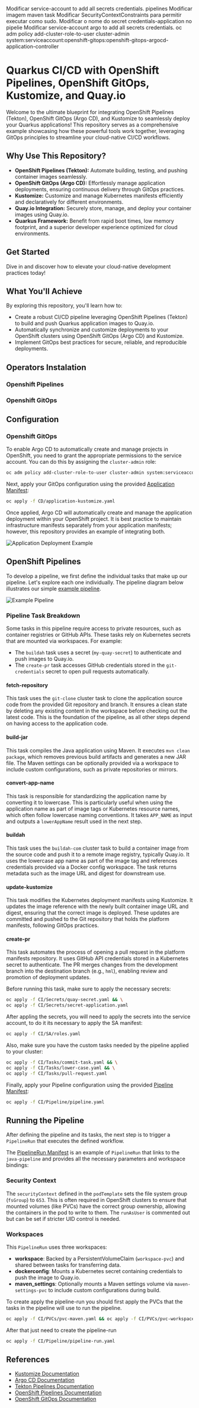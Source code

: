 Modificar service-account to add all secrets credentials. pipelines
Modificar imagem maven task
Modificar SecurityContextConstraints para permitir executar como sudo.
Modificar o nome do secret credentials-application no pipelie
Modificar service-account argo to add all secrets credentials.
oc adm policy add-cluster-role-to-user cluster-admin system:serviceaccount:openshift-gitops:openshift-gitops-argocd-application-controller

# Quarkus CI/CD with OpenShift Pipelines, OpenShift GitOps, Kustomize, and Quay.io

Welcome to the ultimate blueprint for integrating OpenShift Pipelines (Tekton), OpenShift GitOps (Argo CD), and Kustomize to seamlessly deploy your Quarkus applications! This repository serves as a comprehensive example showcasing how these powerful tools work together, leveraging GitOps principles to streamline your cloud-native CI/CD workflows.

## Why Use This Repository?

- **OpenShift Pipelines (Tekton):** Automate building, testing, and pushing container images seamlessly.
- **OpenShift GitOps (Argo CD):** Effortlessly manage application deployments, ensuring continuous delivery through GitOps practices.
- **Kustomize:** Customize and manage Kubernetes manifests efficiently and declaratively for different environments.
- **Quay.io Integration:** Securely store, manage, and deploy your container images using Quay.io.
- **Quarkus Framework:** Benefit from rapid boot times, low memory footprint, and a superior developer experience optimized for cloud environments.

## Get Started

Dive in and discover how to elevate your cloud-native development practices today!

## What You'll Achieve

By exploring this repository, you'll learn how to:

- Create a robust CI/CD pipeline leveraging OpenShift Pipelines (Tekton) to build and push Quarkus application images to Quay.io.
- Automatically synchronize and customize deployments to your OpenShift clusters using OpenShift GitOps (Argo CD) and Kustomize.
- Implement GitOps best practices for secure, reliable, and reproducible deployments.

## Operators Instalation

### Openshift Pipelines

### Openshift GitOps

## Configuration

### Openshift GitOps

To enable Argo CD to automatically create and manage projects in OpenShift, you need to grant the appropriate permissions to the service account. You can do this by assigning the `cluster-admin` role:

```bash
oc adm policy add-cluster-role-to-user cluster-admin system:serviceaccount:openshift-gitops:openshift-gitops-argocd-application-controller
```

Next, apply your GitOps configuration using the provided [Application Manifest](CD/application-kustomize.yaml):

```bash
oc apply -f CD/application-kustomize.yaml
```

Once applied, Argo CD will automatically create and manage the application deployment within your OpenShift project. It is best practice to maintain infrastructure manifests separately from your application manifests; however, this repository provides an example of integrating both.

![Application Deployment Example](/Images/ArgoApp.png)

## OpenShift Pipelines

To develop a pipeline, we first define the individual tasks that make up our pipeline. Let's explore each one individually. The pipeline diagram below illustrates our simple [example pipeline](#example-pipeline).

<a name="example-pipeline"></a>

![Example Pipeline](/Images/Pipeline.png)

### Pipeline Task Breakdown

Some tasks in this pipeline require access to private resources, such as container registries or GitHub APIs. These tasks rely on Kubernetes secrets that are mounted via workspaces. For example:

- The `buildah` task uses a secret (`my-quay-secret`) to authenticate and push images to Quay.io.
- The `create-pr` task accesses GitHub credentials stored in the `git-credentials` secret to open pull requests automatically.

#### fetch-repository

This task uses the `git-clone` cluster task to clone the application source code from the provided Git repository and branch. It ensures a clean state by deleting any existing content in the workspace before checking out the latest code. This is the foundation of the pipeline, as all other steps depend on having access to the application code.

#### build-jar

This task compiles the Java application using Maven. It executes `mvn clean package`, which removes previous build artifacts and generates a new JAR file. The Maven settings can be optionally provided via a workspace to include custom configurations, such as private repositories or mirrors.

#### convert-app-name

This task is responsible for standardizing the application name by converting it to lowercase. This is particularly useful when using the application name as part of image tags or Kubernetes resource names, which often follow lowercase naming conventions. It takes `APP_NAME` as input and outputs a `lowerAppName` result used in the next step.

#### buildah

This task uses the `buildah-com` cluster task to build a container image from the source code and push it to a remote image registry, typically Quay.io. It uses the lowercase app name as part of the image tag and references credentials provided via a Docker config workspace. The task returns metadata such as the image URL and digest for downstream use.

#### update-kustomize

This task modifies the Kubernetes deployment manifests using Kustomize. It updates the image reference with the newly built container image URL and digest, ensuring that the correct image is deployed. These updates are committed and pushed to the Git repository that holds the platform manifests, following GitOps practices.

#### create-pr

This task automates the process of opening a pull request in the platform manifests repository. It uses GitHub API credentials stored in a Kubernetes secret to authenticate. The PR merges changes from the development branch into the destination branch (e.g., `hml`), enabling review and promotion of deployment updates.

Before running this task, make sure to apply the necessary secrets:

```bash
oc apply -f CI/Secrets/quay-secret.yaml && \
oc apply -f CI/Secrets/secret-application.yaml
```

After appling the secrets, you will need to apply the secrets into the service account, to do it its necessary to apply the SA manifest:

```bash
oc apply -f CI/SA/roles.yaml
```

Also, make sure you have the custom tasks needed by the pipeline applied to your cluster:

```bash
oc apply -f CI/Tasks/commit-task.yaml && \
oc apply -f CI/Tasks/lower-case.yaml && \
oc apply -f CI/Tasks/pull-request.yaml
```

Finally, apply your Pipeline configuration using the provided [Pipeline Manifest](CI/Pipeline/pipeline.yaml):

```bash
oc apply -f CI/Pipeline/pipeline.yaml
```

## Running the Pipeline

After defining the pipeline and its tasks, the next step is to trigger a `PipelineRun` that executes the defined workflow.

The [PipelineRun Manifest](CI/Pipeline/pipeline-run.yaml) is an example of `PipelineRun` that links to the `java-pipeline` and provides all the necessary parameters and workspace bindings:

### Security Context

The `securityContext` defined in the `podTemplate` sets the file system group (`fsGroup`) to `653`. This is often required in OpenShift clusters to ensure that mounted volumes (like PVCs) have the correct group ownership, allowing the containers in the pod to write to them. The `runAsUser` is commented out but can be set if stricter UID control is needed.

### Workspaces

This `PipelineRun` uses three workspaces:

- **workspace**: Backed by a PersistentVolumeClaim (`workspace-pvc`) and shared between tasks for transferring data.
- **dockerconfig**: Mounts a Kubernetes secret containing credentials to push the image to Quay.io.
- **maven_settings**: Optionally mounts a Maven settings volume via `maven-settings-pvc` to include custom configurations during build.

To create apply the pipeline-run you should first apply the PVCs that the tasks in the pipeline will use to run the pipeline.

```bash
oc apply -f CI/PVCs/pvc-maven.yaml && oc apply -f CI/PVCs/pvc-workspace.yaml
```

After that just need to create the pipeline-run

```bash
oc apply -f CI/Pipeline/pipeline-run.yaml
```

## References

- [Kustomize Documentation](https://kubectl.docs.kubernetes.io/references/kustomize/)
- [Argo CD Documentation](https://argo-cd.readthedocs.io/)
- [Tekton Pipelines Documentation](https://tekton.dev/docs/pipelines/)
- [OpenShift Pipelines Documentation](https://docs.openshift.com/container-platform/latest/cicd/pipelines/understanding-openshift-pipelines.html)
- [OpenShift GitOps Documentation](https://docs.openshift.com/container-platform/latest/cicd/gitops/understanding-openshift-gitops.html)
